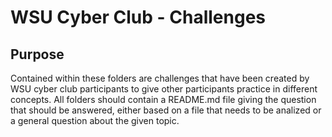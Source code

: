 # WSU Cyber Club - Challenges

## Purpose

Contained within these folders are challenges that have been created by WSU cyber club participants to give other participants practice in different concepts. All folders should contain a README.md file giving the question that should be answered, either based on a file that needs to be analized or a general question about the given topic.
